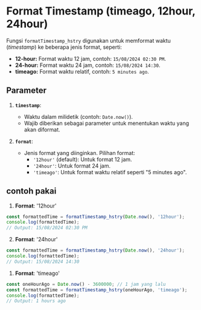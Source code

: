 # Format Timestamp (timeago, 12hour, 24hour)

Fungsi `formatTimestamp_hstry` digunakan untuk memformat waktu (*timestamp*) ke beberapa jenis format, seperti:

- **12-hour:** Format waktu 12 jam, contoh: `15/08/2024 02:30 PM`.
- **24-hour:** Format waktu 24 jam, contoh: `15/08/2024 14:30`.
- **timeago:** Format waktu relatif, contoh: `5 minutes ago`.

## Parameter

1. **`timestamp`**: 
   - Waktu dalam milidetik (contoh: `Date.now()`).
   - Wajib diberikan sebagai parameter untuk menentukan waktu yang akan diformat.

2. **`format`**:
   - Jenis format yang diinginkan. Pilihan format:
     - `'12hour'` (default): Untuk format 12 jam.
     - `'24hour'`: Untuk format 24 jam.
     - `'timeago'`: Untuk format waktu relatif seperti "5 minutes ago".


## contoh pakai


1. **Format**: '12hour'

```javascript
const formattedTime = formatTimestamp_hstry(Date.now(), '12hour');
console.log(formattedTime); 
// Output: 15/08/2024 02:30 PM

```


2. **Format**: '24hour'

```javascript
const formattedTime = formatTimestamp_hstry(Date.now(), '24hour');
console.log(formattedTime); 
// Output: 15/08/2024 14:30
```


1. **Format**: 'timeago'

```javascript
const oneHourAgo = Date.now() - 3600000; // 1 jam yang lalu
const formattedTime = formatTimestamp_hstry(oneHourAgo, 'timeago');
console.log(formattedTime); 
// Output: 1 hours ago
```